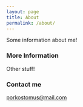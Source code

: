 ```yaml
---
layout: page
title: About
permalink: /about/
---
```


Some information about me!

### More Information

Other stuff!

### Contact me

[porkostomus@mail.com](mailto:email@domain.com)
